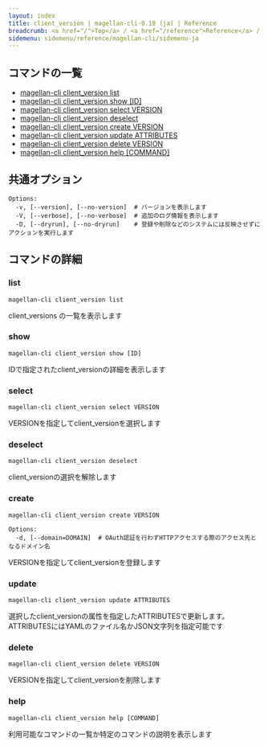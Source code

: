 ```yaml
---
layout: index
title: client_version | magellan-cli-0.10 (ja) | Reference
breadcrumb: <a href="/">Top</a> / <a href="/reference">Reference</a> / <a href="/reference/magellan-cli/ja">magellan-cli-0.10</a> / client_version <a href="/reference/en/resources/client_version.html">en</a> ja
sidemenu: sidemenu/reference/magellan-cli/sidemenu-ja
---
```


## コマンドの一覧

- [magellan-cli client_version list](#list)
- [magellan-cli client_version show [ID]](#show)
- [magellan-cli client_version select VERSION](#select)
- [magellan-cli client_version deselect](#deselect)
- [magellan-cli client_version create VERSION](#create)
- [magellan-cli client_version update ATTRIBUTES](#update)
- [magellan-cli client_version delete VERSION](#delete)
- [magellan-cli client_version help [COMMAND]](#help)

## 共通オプション

```text
Options:
  -v, [--version], [--no-version]  # バージョンを表示します
  -V, [--verbose], [--no-verbose]  # 追加のログ情報を表示します
  -D, [--dryrun], [--no-dryrun]    # 登録や削除などのシステムには反映させずにアクションを実行します

```


## コマンドの詳細
### <a name="list"></a>list

```text
magellan-cli client_version list
```

client_versions の一覧を表示します

### <a name="show"></a>show

```text
magellan-cli client_version show [ID]
```

IDで指定されたclient_versionの詳細を表示します

### <a name="select"></a>select

```text
magellan-cli client_version select VERSION
```

VERSIONを指定してclient_versionを選択します

### <a name="deselect"></a>deselect

```text
magellan-cli client_version deselect
```

client_versionの選択を解除します

### <a name="create"></a>create

```text
magellan-cli client_version create VERSION
```

```text
Options:
  -d, [--domain=DOMAIN]  # OAuth認証を行わずHTTPアクセスする際のアクセス先となるドメイン名

```

VERSIONを指定してclient_versionを登録します

### <a name="update"></a>update

```text
magellan-cli client_version update ATTRIBUTES
```

選択したclient_versionの属性を指定したATTRIBUTESで更新します。ATTRIBUTESにはYAMLのファイル名かJSON文字列を指定可能です

### <a name="delete"></a>delete

```text
magellan-cli client_version delete VERSION
```

VERSIONを指定してclient_versionを削除します

### <a name="help"></a>help

```text
magellan-cli client_version help [COMMAND]
```

利用可能なコマンドの一覧か特定のコマンドの説明を表示します

